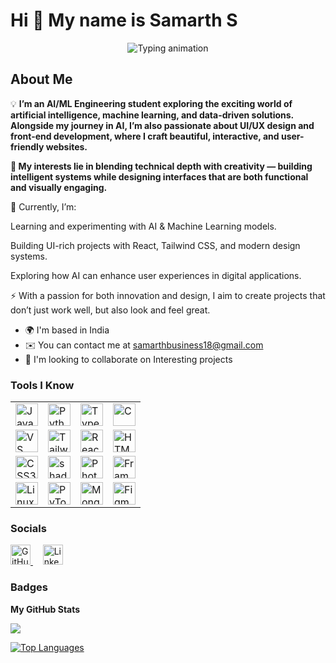 **Hi 👋 My name is Samarth S**
==================================================================================================================================

<p align="center">
  <img
    src="https://readme-typing-svg.demolab.com?font=Fira+Code&weight=800&size=28&duration=3000&pause=1000&color=00FF00&center=true&vCenter=true&repeat=true&width=900&lines=I+am+an+AI%2FML+Engineering+Student;Passionately+building+UI%2FUX+websites;Exploring+Artificial+Intelligence+%26+Machine+Learning"
    alt="Typing animation"
  />
</p>




About Me
------------------------------------------------

💡 **I’m an AI/ML Engineering student exploring the exciting world of artificial intelligence, machine learning, and data-driven solutions. Alongside my journey in AI, I’m also passionate about UI/UX design and front-end development, where I craft beautiful, interactive, and user-friendly websites.**

**🔬 My interests lie in blending technical depth with creativity — building intelligent systems while designing interfaces that are both functional and visually engaging.**


🌱 Currently, I’m:

Learning and experimenting with AI & Machine Learning models.

Building UI-rich projects with React, Tailwind CSS, and modern design systems.

Exploring how AI can enhance user experiences in digital applications.

⚡ With a passion for both innovation and design, I aim to create projects that don’t just work well, but also look and feel great.

* 🌍  I'm based in India
* ✉️  You can contact me at [samarthbusiness18@gmail.com](mailto:samarthbusiness18@gmail.com)
* 👥  I'm looking to collaborate on Interesting projects

### Tools I Know

<p align="left">
<table>
  <tr>
    <td><a href="https://developer.mozilla.org/en-US/docs/Web/JavaScript" target="_blank" rel="noreferrer"><img src="https://raw.githubusercontent.com/danielcranney/readme-generator/main/public/icons/skills/javascript-colored.svg" width="36" height="36" alt="JavaScript" /></a></td>
    <td><a href="https://www.python.org/" target="_blank" rel="noreferrer"><img src="https://raw.githubusercontent.com/danielcranney/readme-generator/main/public/icons/skills/python-colored.svg" width="36" height="36" alt="Python" /></a></td>
    <td><a href="https://www.typescriptlang.org/" target="_blank" rel="noreferrer"><img src="https://raw.githubusercontent.com/danielcranney/readme-generator/main/public/icons/skills/typescript-colored.svg" width="36" height="36" alt="TypeScript" /></a></td>
    <td><a href="https://docs.microsoft.com/en-us/cpp/?view=msvc-170" target="_blank" rel="noreferrer"><img src="https://raw.githubusercontent.com/danielcranney/readme-generator/main/public/icons/skills/c-colored.svg" width="36" height="36" alt="C" /></a></td>
  </tr>
  <tr>
    <td><a href="https://code.visualstudio.com/" target="_blank" rel="noreferrer"><img src="https://raw.githubusercontent.com/danielcranney/readme-generator/main/public/icons/skills/visualstudiocode-colored.svg" width="36" height="36" alt="VS Code" /></a></td>
    <td><a href="https://tailwindcss.com/" target="_blank" rel="noreferrer"><img src="https://raw.githubusercontent.com/danielcranney/readme-generator/main/public/icons/skills/tailwindcss-colored.svg" width="36" height="36" alt="TailwindCSS" /></a></td>
    <td><a href="https://reactjs.org/" target="_blank" rel="noreferrer"><img src="https://raw.githubusercontent.com/danielcranney/readme-generator/main/public/icons/skills/react-colored.svg" width="36" height="36" alt="React" /></a></td>
    <td><a href="https://developer.mozilla.org/en-US/docs/Glossary/HTML5" target="_blank" rel="noreferrer"><img src="https://raw.githubusercontent.com/danielcranney/readme-generator/main/public/icons/skills/html5-colored.svg" width="36" height="36" alt="HTML5" /></a></td>
  </tr>
  <tr>
    <td><a href="https://www.w3.org/TR/CSS/#css" target="_blank" rel="noreferrer"><img src="https://raw.githubusercontent.com/danielcranney/readme-generator/main/public/icons/skills/css3-colored.svg" width="36" height="36" alt="CSS3" /></a></td>
    <td><a href="https://ui.shadcn.com/" target="_blank" rel="noreferrer">
<img src="https://avatars.githubusercontent.com/u/75042455?s=200&v=4" width="36" height="36" alt="shadcn/ui" />
</a></td>
    <td><a href="https://www.adobe.com/uk/products/photoshop.html" target="_blank" rel="noreferrer"><img src="https://raw.githubusercontent.com/danielcranney/readme-generator/main/public/icons/skills/photoshop-colored-dark.svg" width="36" height="36" alt="Photoshop" /></a></td>
    <td><a href="https://framer.com" target="_blank" rel="noreferrer"><img src="https://raw.githubusercontent.com/danielcranney/readme-generator/main/public/icons/skills/framer-colored.svg" width="36" height="36" alt="Framer" /></a></td>
  </tr>
  <tr>
    <td><a href="https://www.linux.org" target="_blank" rel="noreferrer"><img src="https://raw.githubusercontent.com/danielcranney/readme-generator/main/public/icons/skills/linux-colored.svg" width="36" height="36" alt="Linux" /></a></td>
    <td><a href="https://pytorch.org/" target="_blank" rel="noreferrer"><img src="https://raw.githubusercontent.com/danielcranney/readme-generator/main/public/icons/skills/pytorch-colored.svg" width="36" height="36" alt="PyTorch" /></a></td>
    <td><a href="https://www.mongodb.com/" target="_blank" rel="noreferrer"><img src="https://raw.githubusercontent.com/danielcranney/readme-generator/main/public/icons/skills/mongodb-colored.svg" width="36" height="36" alt="MongoDB" /></a></td>
    <td><a href="https://www.figma.com/" target="_blank" rel="noreferrer"><img src="https://raw.githubusercontent.com/danielcranney/readme-generator/main/public/icons/skills/figma-colored.svg" width="36" height="36" alt="Figma" /></a></td>
  </tr>
</table>

</p>

### Socials

<p align="left"> 
  <a href="https://www.github.com/samarth-07z" target="_blank" rel="noreferrer"> 
    <picture> 
      <source media="(prefers-color-scheme: dark)" srcset="https://raw.githubusercontent.com/danielcranney/readme-generator/main/public/icons/socials/github-dark.svg" /> 
      <source media="(prefers-color-scheme: light)" srcset="https://raw.githubusercontent.com/danielcranney/readme-generator/main/public/icons/socials/github.svg" /> 
      <img src="https://raw.githubusercontent.com/danielcranney/readme-generator/main/public/icons/socials/github.svg" width="32" height="32" alt="GitHub" title="GitHub" /> 
    </picture> 
  </a> 
  &nbsp;&nbsp;&nbsp; 
  <a href="https://www.linkedin.com/in/samarth07z" target="_blank" rel="noreferrer"> 
    <picture> 
      <source media="(prefers-color-scheme: dark)" srcset="https://raw.githubusercontent.com/danielcranney/readme-generator/main/public/icons/socials/linkedin-dark.svg" /> 
      <source media="(prefers-color-scheme: light)" srcset="https://raw.githubusercontent.com/danielcranney/readme-generator/main/public/icons/socials/linkedin.svg" /> 
      <img src="https://raw.githubusercontent.com/danielcranney/readme-generator/main/public/icons/socials/linkedin.svg" width="32" height="32" alt="LinkedIn" title="LinkedIn" /> 
    </picture> 
  </a>
</p>

### Badges

<b>My GitHub Stats</b>

<a href="http://www.github.com/samarth-07z"><img src="https://github-readme-streak-stats.herokuapp.com/?user=samarth-07z&stroke=ffffff&background=1c1917&ring=0891b2&fire=0891b2&currStreakNum=ffffff&currStreakLabel=0891b2&sideNums=ffffff&sideLabels=ffffff&dates=ffffff&hide_border=true" /></a>

<a href="https://github.com/samarth-07z" align="left"><img src="https://github-readme-stats.vercel.app/api/top-langs/?username=samarth-07z&langs_count=10&title_color=0891b2&text_color=ffffff&icon_color=0891b2&bg_color=1c1917&hide_border=true&locale=en&custom_title=Top%20%Languages" alt="Top Languages" /></a>
